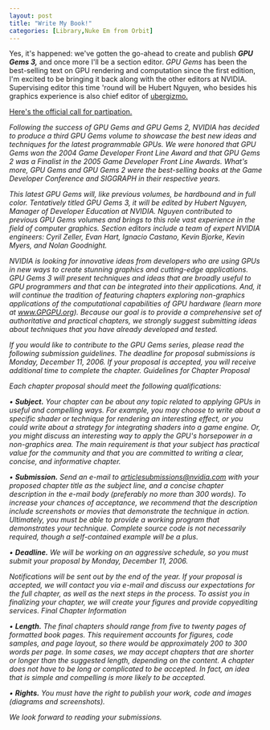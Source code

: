 ```yaml
---
layout: post
title: "Write My Book!"
categories: [Library,Nuke Em from Orbit]
---
```

Yes, it's happened: we've gotten the go-ahead to create and publish <cite><b>GPU Gems 3,</b></cite> and once more I'll be a section editor. <cite>GPU Gems</cite> has been the best-selling text on GPU rendering and computation since the first edition, I'm excited to be bringing it back along with the other editors at NVIDIA. Supervising editor this time 'round will be Hubert Nguyen, who besides his graphics experience is also chief editor of <a href="http://www.ubergizmo.com/">ubergizmo.</a>

<a href="http://developer.nvidia.com/object/gpu-gems-3-call-for-participation.html">Here's the official call for partipation.</a>

<!--more-->
<i>Following the success of GPU Gems and GPU Gems 2, NVIDIA has decided to produce a third GPU Gems volume to showcase the best new ideas and techniques for the latest programmable GPUs. We were honored that GPU Gems won the 2004 Game Developer Front Line Award and that GPU Gems 2 was a Finalist in the 2005 Game Developer Front Line Awards. What's more, GPU Gems and GPU Gems 2 were the best-selling books at the Game Developer Conference and SIGGRAPH in their respective years.

This latest GPU Gems will, like previous volumes, be hardbound and in full color. Tentatively titled GPU Gems 3, it will be edited by Hubert Nguyen, Manager of Developer Education at NVIDIA. Nguyen contributed to previous GPU Gems volumes and brings to this role vast experience in the field of computer graphics. Section editors include a team of expert NVIDIA engineers: Cyril Zeller, Evan Hart, Ignacio Castano, Kevin Bjorke, Kevin Myers, and Nolan Goodnight.

NVIDIA is looking for innovative ideas from developers who are using GPUs in new ways to create stunning graphics and cutting-edge applications. GPU Gems 3 will present techniques and ideas that are broadly useful to GPU programmers and that can be integrated into their applications. And, it will continue the tradition of featuring chapters exploring non-graphics applications of the computational capabilities of GPU hardware (learn more at <a href="http://www.gpgpu.org/">www.GPGPU.org</a>). Because our goal is to provide a comprehensive set of authoritative and practical chapters, we strongly suggest submitting ideas about techniques that you have already developed and tested.

If you would like to contribute to the GPU Gems series, please read the following submission guidelines. The deadline for proposal submissions is Monday, December 11, 2006. If your proposal is accepted, you will receive additional time to complete the chapter.
Guidelines for Chapter Proposal

Each chapter proposal should meet the following qualifications:

&#8226; <b>Subject.</b> Your chapter can be about any topic related to applying GPUs in useful and compelling ways. For example, you may choose to write about a specific shader or technique for rendering an interesting effect, or you could write about a strategy for integrating shaders into a game engine. Or, you might discuss an interesting way to apply the GPU's horsepower in a non-graphics area. The main requirement is that your subject has practical value for the community and that you are committed to writing a clear, concise, and informative chapter. 

&#8226; <b>Submission.</b> Send an e-mail to <a href="mailto:articlesubmissions@nvidia.com">articlesubmissions@nvidia.com</a> with your proposed chapter title as the subject line, and a concise chapter description in the e-mail body (preferably no more than 300 words). To increase your chances of acceptance, we recommend that the description include screenshots or movies that demonstrate the technique in action. Ultimately, you must be able to provide a working program that demonstrates your technique. Complete source code is not necessarily required, though a self-contained example will be a plus.

&#8226; <b>Deadline.</b> We will be working on an aggressive schedule, so you must submit your proposal by Monday, December 11, 2006.

Notifications will be sent out by the end of the year. If your proposal is accepted, we will contact you via e-mail and discuss our expectations for the full chapter, as well as the next steps in the process. To assist you in finalizing your chapter, we will create your figures and provide copyediting services.
Final Chapter Information

&#8226; <b>Length.</b> The final chapters should range from five to twenty pages of formatted book pages. This requirement accounts for figures, code samples, and page layout, so there would be approximately 200 to 300 words per page. In some cases, we may accept chapters that are shorter or longer than the suggested length, depending on the content. A chapter does not have to be long or complicated to be accepted. In fact, an idea that is simple and compelling is more likely to be accepted.

&#8226; <b>Rights.</b> You must have the right to publish your work, code and images (diagrams and screenshots).

We look forward to reading your submissions.</i>
